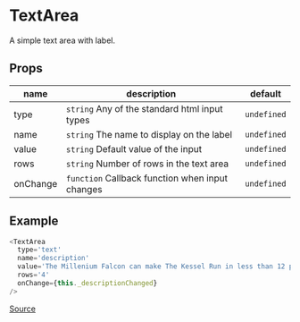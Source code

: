 # TextArea

A simple text area with label.

## Props

|   name   |                      description                    |   default   |
|----------|-----------------------------------------------------|-------------|
| type     | `string` Any of the standard html input types       | `undefined` |
| name     | `string` The name to display on the label           | `undefined` |
| value    | `string` Default value of the input                 | `undefined` |
| rows     | `string` Number of rows in the text area            | `undefined` |
| onChange | `function` Callback function when input changes     | `undefined` |

## Example

```javascript
<TextArea
  type='text'
  name='description'
  value='The Millenium Falcon can make The Kessel Run in less than 12 parsecs'
  rows='4'
  onChange={this._descriptionChanged}
/>
```
[Source](../../../src/collections/Form/TextArea.js)
